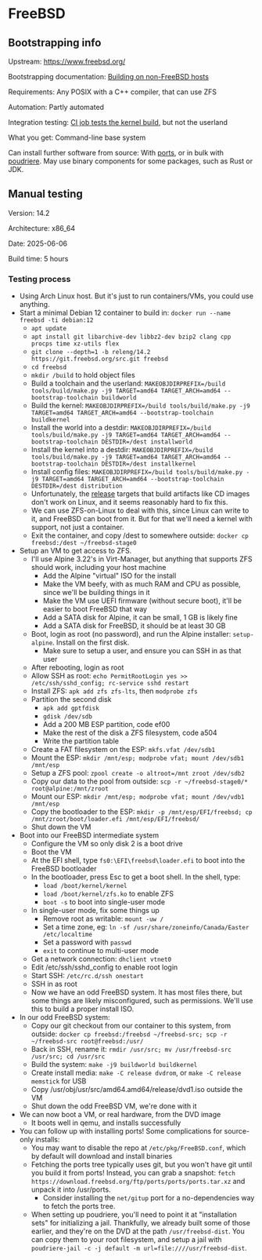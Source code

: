 # FreeBSD

## Bootstrapping info

Upstream: https://www.freebsd.org/

Bootstrapping documentation: [Building on non-FreeBSD hosts](https://docs.freebsd.org/en/books/handbook/cutting-edge/#building-on-non-freebsd-hosts)

Requirements: Any POSIX with a C++ compiler, that can use ZFS

Automation: Partly automated

Integration testing: [CI job tests the kernel build](https://github.com/freebsd/freebsd-src/blob/main/.github/workflows/cross-bootstrap-tools.yml), but not the userland

What you get: Command-line base system

Can install further software from source: With [ports](https://docs.freebsd.org/en/books/handbook/ports/), or in bulk with [poudriere](https://github.com/freebsd/poudriere/wiki). May use binary components for some packages, such as Rust or JDK.

## Manual testing

Version: 14.2

Architecture: x86_64

Date: 2025-06-06

Build time: 5 hours

### Testing process

* Using Arch Linux host. But it's just to run containers/VMs, you could use anything.
* Start a minimal Debian 12 container to build in: `docker run --name freebsd -ti debian:12`
  * `apt update`
  * `apt install git libarchive-dev libbz2-dev bzip2 clang cpp procps time xz-utils flex`
  * `git clone --depth=1 -b releng/14.2 https://git.freebsd.org/src.git freebsd`
  * `cd freebsd`
  * `mkdir /build` to hold object files
  * Build a toolchain and the userland: `MAKEOBJDIRPREFIX=/build tools/build/make.py -j9 TARGET=amd64 TARGET_ARCH=amd64 --bootstrap-toolchain buildworld`
  * Build the kernel: `MAKEOBJDIRPREFIX=/build tools/build/make.py -j9 TARGET=amd64 TARGET_ARCH=amd64 --bootstrap-toolchain buildkernel`
  * Install the world into a destdir: `MAKEOBJDIRPREFIX=/build tools/build/make.py -j9 TARGET=amd64 TARGET_ARCH=amd64 --bootstrap-toolchain DESTDIR=/dest installworld`
  * Install the kernel into a destdir: `MAKEOBJDIRPREFIX=/build tools/build/make.py -j9 TARGET=amd64 TARGET_ARCH=amd64 --bootstrap-toolchain DESTDIR=/dest installkernel`
  * Install config files: `MAKEOBJDIRPREFIX=/build tools/build/make.py -j9 TARGET=amd64 TARGET_ARCH=amd64 --bootstrap-toolchain DESTDIR=/dest distribution`
  * Unfortunately, the [release](https://man.freebsd.org/cgi/man.cgi?query=release&sektion=7&apropos=0&manpath=FreeBSD+14.3-RELEASE+and+Ports) targets that build artifacts like CD images don't work on Linux, and it seems reasonably hard to fix this.
  * We can use ZFS-on-Linux to deal with this, since Linux can write to it, and FreeBSD can boot from it. But for that we'll need a kernel with support, not just a container.
  * Exit the container, and copy /dest to somewhere outside: `docker cp freebsd:/dest ~/freebsd-stage0`
* Setup an VM to get access to ZFS.
  * I'll use Alpine 3.22's in Virt-Manager, but anything that supports ZFS should work, including your host machine
    * Add the Alpine "virtual" ISO for the install
    * Make the VM beefy, with as much RAM and CPU as possible, since we'll be building things in it
    * Make the VM use UEFI firmware (without secure boot), it'll be easier to boot FreeBSD that way
    * Add a SATA disk for Alpine, it can be small, 1 GB is likely fine
    * Add a SATA disk for FreeBSD, it should be at least 30 GB
  * Boot, login as root (no password), and run the Alpine installer: `setup-alpine`. Install on the first disk.
    * Make sure to setup a user, and ensure you can SSH in as that user
  * After rebooting, login as root
  * Allow SSH as root: `echo PermitRootLogin yes >> /etc/ssh/sshd_config; rc-service sshd restart`
  * Install ZFS: `apk add zfs zfs-lts`, then `modprobe zfs`
  * Partition the second disk
    * `apk add gptfdisk`
    * `gdisk /dev/sdb`
    * Add a 200 MB ESP partition, code ef00
    * Make the rest of the disk a ZFS filesystem, code a504
    * Write the partition table
  * Create a FAT filesystem on the ESP: `mkfs.vfat /dev/sdb1`
  * Mount the ESP: `mkdir /mnt/esp; modprobe vfat; mount /dev/sdb1 /mnt/esp`
  * Setup a ZFS pool: `zpool create -o altroot=/mnt zroot /dev/sdb2`
  * Copy our data to the pool from outside: `scp -r ~/freebsd-stage0/* root@alpine:/mnt/zroot`
  * Mount our ESP: `mkdir /mnt/esp; modprobe vfat; mount /dev/vdb1 /mnt/esp`
  * Copy the bootloader to the ESP: `mkdir -p /mnt/esp/EFI/freebsd; cp /mnt/zroot/boot/loader.efi /mnt/esp/EFI/freebsd/`
  * Shut down the VM
* Boot into our FreeBSD intermediate system
  * Configure the VM so only disk 2 is a boot drive
  * Boot the VM
  * At the EFI shell, type `fs0:\EFI\freebsd\loader.efi` to boot into the FreeBSD bootloader
  * In the bootloader, press Esc to get a boot shell. In the shell, type:
    * `load /boot/kernel/kernel`
    * `load /boot/kernel/zfs.ko` to enable ZFS
    * `boot -s` to boot into single-user mode
  * In single-user mode, fix some things up
    * Remove root as writable: `mount -uw /`
    * Set a time zone, eg: `ln -sf /usr/share/zoneinfo/Canada/Easter /etc/localtime`
    * Set a password with `passwd`
    * `exit` to continue to multi-user mode
  * Get a network connection: `dhclient vtnet0`
  * Edit /etc/ssh/sshd_config to enable root login
  * Start SSH: `/etc/rc.d/ssh onestart`
  * SSH in as root
  * Now we have an odd FreeBSD system. It has most files there, but some things are likely misconfigured, such as permissions. We'll use this to build a proper install ISO.
* In our odd FreeBSD system:
  * Copy our git checkout from our container to this system, from outside: `docker cp freebsd:/freebsd ~/freebsd-src; scp -r ~/freebsd-src root@freebsd:/usr/`
  * Back in SSH, rename it: `rmdir /usr/src; mv /usr/freebsd-src /usr/src; cd /usr/src`
  * Build the system: `make -j9 buildworld buildkernel`
  * Create install media: `make -C release dvdrom`, or `make -C release memstick` for USB
  * Copy /usr/obj/usr/src/amd64.amd64/release/dvd1.iso outside the VM
  * Shut down the odd FreeBSD VM, we're done with it
* We can now boot a VM, or real hardware, from the DVD image
  * It boots well in qemu, and installs successfully
* You can follow up with installing ports! Some complications for source-only installs:
  * You may want to disable the repo at `/etc/pkg/FreeBSD.conf`, which by default will download and install binaries
  * Fetching the ports tree typically uses git, but you won't have git until you build it from ports! Instead, you can grab a snapshot: `fetch https://download.freebsd.org/ftp/ports/ports/ports.tar.xz` and unpack it into /usr/ports.
    * Consider installing the `net/gitup` port for a no-dependencies way to fetch the ports tree.
  * When setting up poudriere, you'll need to point it at "installation sets" for initializing a jail. Thankfully, we already built some of those earlier, and they're on the DVD at the path `/usr/freebsd-dist`. You can copy them to your root filesystem, and setup a jail with `poudriere-jail -c -j default -m url=file:////usr/freebsd-dist`.
